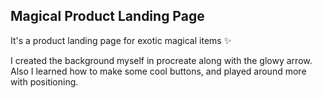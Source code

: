 ## Magical Product Landing Page
It's a product landing page for exotic magical items ✨

I created the background myself in procreate along with the glowy arrow.
Also I learned how to make some cool buttons, and played around more with positioning. 

